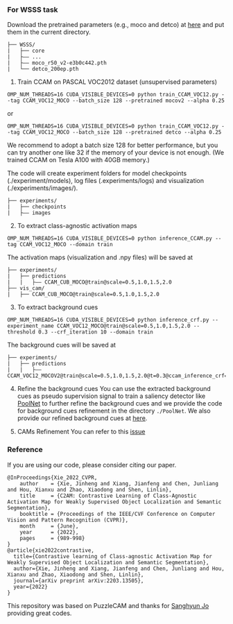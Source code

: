 ### For WSSS task

Download the pretrained parameters (e.g., moco and detco) at [here](https://drive.google.com/drive/folders/1erzARKq9g02-3pUGhY6-hyGzD-hoty5b?usp=sharing) and put them in the current directory.

```
├── WSSS/
|   ├── core
|   ├—— ...
|   ├—— moco_r50_v2-e3b0c442.pth
|   └── detco_200ep.pth
```

1. Train CCAM on PASCAL VOC2012 dataset (unsupervised parameters) 

```
OMP_NUM_THREADS=16 CUDA_VISIBLE_DEVICES=0 python train_CCAM_VOC12.py --tag CCAM_VOC12_MOCO --batch_size 128 --pretrained mocov2 --alpha 0.25
```

or

```
OMP_NUM_THREADS=16 CUDA_VISIBLE_DEVICES=0 python train_CCAM_VOC12.py --tag CCAM_VOC12_MOCO --batch_size 128 --pretrained detco --alpha 0.25
```

We recommend to adopt a batch size 128 for better performance, but you can try another one like 32 if the memory of your device is not enough. (We trained CCAM on Tesla A100 with 40GB memory.)

The code will create experiment folders for model checkpoints (./experiment/models), log files (.experiments/logs) and visualization (./experiments/images/).

```
├── experiments/
|   ├── checkpoints
|   ├—— images
```

2. To extract class-agnostic activation maps

```
OMP_NUM_THREADS=16 CUDA_VISIBLE_DEVICES=0 python inference_CCAM.py --tag CCAM_VOC12_MOCO --domain train
```

The activation maps (visualization and .npy files) will be saved at 

```
├── experiments/
|   ├── predictions
|   |   ├—— CCAM_CUB_MOCO@train@scale=0.5,1.0,1.5,2.0
├── vis_cam/
|   ├── CCAM_CUB_MOCO@train@scale=0.5,1.0,1.5,2.0
```

3. To extract background cues

```
OMP_NUM_THREADS=16 CUDA_VISIBLE_DEVICES=0 python inference_crf.py --experiment_name CCAM_VOC12_MOCO@train@scale=0.5,1.0,1.5,2.0 --threshold 0.3 --crf_iteration 10 --domain train
```

The background cues will be saved at 

```
├── experiments/
|   ├── predictions
|   |   ├—— CCAM_VOC12_MOCOV2@train@scale=0.5,1.0,1.5,2.0@t=0.3@ccam_inference_crf=10
```

4. Refine the background cues
You can use the extracted background cues as pseudo supervision signal to train a saliency detector like [PoolNet](https://github.com/backseason/PoolNet) to further refine the background cues and we provide the code for background cues refinement in the directory `./PoolNet`. We also provide our refined background cues at [here](https://drive.google.com/drive/folders/1erzARKq9g02-3pUGhY6-hyGzD-hoty5b).

5. CAMs Refinement
You can refer to this [issue](https://github.com/CVI-SZU/CCAM/issues/3#issuecomment-1198495730)

### Reference

If you are using our code, please consider citing our paper.

```
@InProceedings{Xie_2022_CVPR,
    author    = {Xie, Jinheng and Xiang, Jianfeng and Chen, Junliang and Hou, Xianxu and Zhao, Xiaodong and Shen, Linlin},
    title     = {C2AM: Contrastive Learning of Class-Agnostic Activation Map for Weakly Supervised Object Localization and Semantic Segmentation},
    booktitle = {Proceedings of the IEEE/CVF Conference on Computer Vision and Pattern Recognition (CVPR)},
    month     = {June},
    year      = {2022},
    pages     = {989-998}
}
@article{xie2022contrastive,
  title={Contrastive learning of Class-agnostic Activation Map for Weakly Supervised Object Localization and Semantic Segmentation},
  author={Xie, Jinheng and Xiang, Jianfeng and Chen, Junliang and Hou, Xianxu and Zhao, Xiaodong and Shen, Linlin},
  journal={arXiv preprint arXiv:2203.13505},
  year={2022}
}
```

This repository was based on PuzzleCAM and thanks for [Sanghyun Jo](https://github.com/OFRIN/PuzzleCAM) providing great codes.

